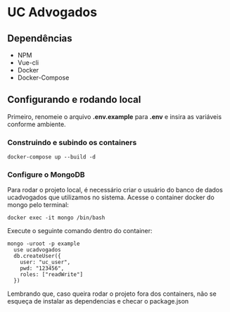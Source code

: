 # UC Advogados

## Dependências

- NPM
- Vue-cli
- Docker
- Docker-Compose

## Configurando e rodando local

Primeiro, renomeie o arquivo **.env.example** para **.env** e insira as variáveis conforme ambiente.

### Construindo e subindo os containers

`docker-compose up --build -d`

### Configure o MongoDB

Para rodar o projeto local, é necessário criar o usuário do banco de dados ucadvogados que utilizamos no sistema. Acesse o container docker do mongo pelo terminal:

`docker exec -it mongo /bin/bash`

Execute o seguinte comando dentro do container:

~~~~
mongo -uroot -p example
  use ucadvogados
  db.createUser({
    user: "uc_user",
    pwd: "123456",
    roles: ["readWrite"]
  })
~~~~

Lembrando que, caso queira rodar o projeto fora dos containers, não se esqueça de instalar as dependencias e checar o package.json
